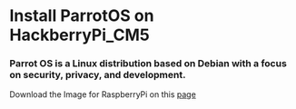 # Install ParrotOS on HackberryPi_CM5

### Parrot OS is a Linux distribution based on Debian with a focus on security, privacy, and development.

Download the Image for RaspberryPi on this [page](https://parrotsec.org/download/)
